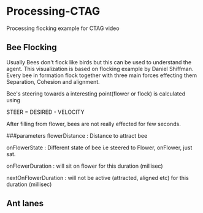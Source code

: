 # Processing-CTAG
Processing flocking example for CTAG video

## Bee Flocking
Usually Bees don't flock like birds but this can be used to understand the agent. This visualization is based on flocking example by Daniel Shiffman. Every bee in formation flock together with three main forces effecting them
Separation, Cohesion and alignment.

Bee's steering towards a interesting point(flower or flock) is calculated using

STEER = DESIRED - VELOCITY

After filling from flower, bees are not really effected for few seconds.


###parameters 
flowerDistance :  Distance to attract bee

onFlowerState : Different state of bee i.e steered to Flower, onFlower, just sat.

onFlowerDuration : will sit on flower for this duration  (millisec)

nextOnFlowerDuration : will not be active (attracted, aligned etc) for this duration (millisec) 




## Ant lanes